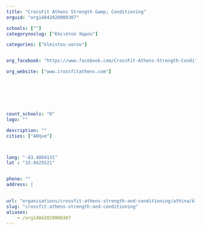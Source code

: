 ```yaml
---
title: "CrossFit Athens Strength &amp; Conditioning"
orguid: "org14042020000307"

schools: [""]
categorynoslug: ["Κλειστού Χώρου"]

categories: ["kleistou-xorou"]


org_facebook: "https://www.facebook.com/CrossFit-Athens-Strength-Conditioning-276531696646"

org_website: ["www.crossfitathens.com"]







count_schools: "0"
logo: ""

description: ""
cities: ["Αθήνα"]



long: "-83.4804131"
lat : "33.9425521"


phone: ""
address: |
    

url: "organisations/crossfit-athens-strength-and-conditioning/athina/kleistou-xorou"
slug: "crossfit-athens-strength-and-conditioning"
aliases:
    - /org14042020000307
---
```



